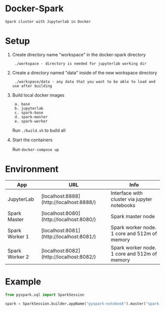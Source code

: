 # Docker-Spark

    Spark cluster with Jupyterlab in Docker

# Setup

1. Create directory name "workspace" in the docker-spark directory

        ./workspace - directory is needed for jupyterlab working dir

2. Create a directory named "data" inside of the new workspace directory
        
        ./workspace/data - any data that you want to be able to load and use after building
        
3. Build local docker images

        a. base
        b. jupyterlab
        c. spark-base
        d. spark-master
        e. spark-worker
        
    Run ```./build.sh``` to build all

4. Start the containers
    
    Run ```docker-compose up```


# Environment

| App            | URL                                       | Info                                         |
| ------------   | ----------------------------------------- | -------------------------------------------- |
| JupyterLab     | [localhost:8888] (http://localhost:8888/) | Interface with cluster via jupyter notebooks |
| Spark Master   | [localhost:8080] (http://localhost:8080/) | Spark master node                            |
| Spark Worker 1 | [localhost:8081] (http://localhost:8081/) | Spark worker node. 1 core and 512m of memory |
| Spark Worker 2 | [localhost:8082] (http://localhost:8082/) | Spark worker node. 1 core and 512m of memory |

# Example

```python
from pyspark.sql import SparkSession

spark = SparkSession.builder.appName("pyspark-notebook").master("spark://spark-master:7077").config("spark.executor.memory").getOrCreate()
```